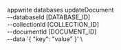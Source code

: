 appwrite databases updateDocument \
        --databaseId [DATABASE_ID] \
        --collectionId [COLLECTION_ID] \
        --documentId [DOCUMENT_ID] \
        --data '{ "key": "value" }' \


